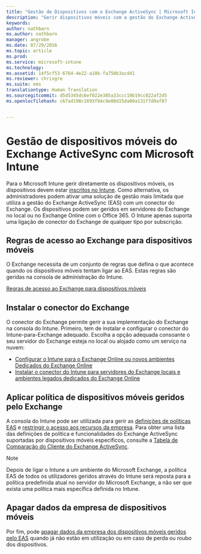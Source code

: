 ```yaml
---
title: "Gestão de Dispositivos com o Exchange ActiveSync | Microsoft Intune"
description: "Gerir dispositivos móveis com a gestão do Exchange ActiveSync (EAS) com o conector do Exchange"
keywords: 
author: nathbarn
ms.author: nathbarn
manager: angrobe
ms.date: 07/29/2016
ms.topic: article
ms.prod: 
ms.service: microsoft-intune
ms.technology: 
ms.assetid: 14f5cf53-6764-4e22-a18b-fa750b3acd41
ms.reviewer: chrisgre
ms.suite: ems
translationtype: Human Translation
ms.sourcegitcommit: d5d5345dc6ef022e385a33ccc19b19cc022af2d5
ms.openlocfilehash: c67ad198c1693f84c9e00d15da00a131f7d0af87


---
```


# Gestão de dispositivos móveis do Exchange ActiveSync com Microsoft Intune
Para o Microsoft Intune gerir diretamente os dispositivos móveis, os dispositivos devem estar [inscritos no Intune](prerequisites-for-enrollment.md). Como alternativa, os administradores podem ativar uma solução de gestão mais limitada que utiliza a gestão do Exchange ActiveSync (EAS) com um conector do Exchange. Os dispositivos podem ser geridos em servidores do Exchange no local ou no Exchange Online com o Office 365. O Intune apenas suporta uma ligação de conector do Exchange de qualquer tipo por subscrição.

## Regras de acesso ao Exchange para dispositivos móveis ##

O Exchange necessita de um conjunto de regras que defina o que acontece quando os dispositivos móveis tentam ligar ao EAS. Estas regras são geridas na consola de administração do Intune.

[Regras de acesso ao Exchange para dispositivos móveis](exchange-access-rules-for-mobile-devices.md)

## Instalar o conector do Exchange
O conector do Exchange permite gerir a sua implementação do Exchange na consola do Intune. Primeiro, tem de instalar e configurar o conector do Intune-para-Exchange adequado. Escolha a opção adequada consoante o seu servidor do Exchange esteja no local ou alojado como um serviço na nuvem:

-   [Configurar o Intune para o Exchange Online ou novos ambientes Dedicados do Exchange Online](intune-service-to-service-exchange-connector.md)
-   [Instalar o conector do Intune para servidores do Exchange locais e ambientes legados dedicados do Exchange Online](intune-on-premises-exchange-connector.md)


## Aplicar política de dispositivos móveis geridos pelo Exchange
A consola do Intune pode ser utilizada para gerir as [definições de políticas EAS](exchange-activesync-policy-settings-in-microsoft-intune.md) e [restringir o acesso aos recursos da empresa](restrict-access-to-email-and-o365-services-with-microsoft-intune.md). Para obter uma lista das definições de política e funcionalidades do Exchange ActiveSync suportadas por dispositivos móveis específicos, consulte a [Tabela de Comparação do Cliente do Exchange ActiveSync](http://go.microsoft.com/fwlink/?LinkId=247270).

> [!NOTE]
> Depois de ligar o Intune a um ambiente do Microsoft Exchange, a política EAS de todos os utilizadores geridos através do Intune será reposta para a política predefinida atual no servidor do Microsoft Exchange, a não ser que exista uma política mais específica definida no Intune.

## Apagar dados da empresa de dispositivos móveis
Por fim, pode [apagar dados da empresa dos dispositivos móveis geridos pelo EAS](wipe-for-exchange-managed-mobile-devices.md) quando já não estão em utilização ou em caso de perda ou roubo dos dispositivos.



<!--HONumber=Oct16_HO3-->


